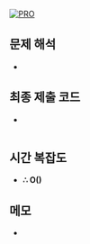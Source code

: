 [![PRO]][Link]

## 문제 해석

-

## 최종 제출 코드

-

```js

```

## 시간 복잡도

-   **∴ O()**

## 메모

-

<!---------------------------------------------------------------------------->

[PRO]: https://github.com/GoSSaChin/algorithm-js/assets/107768516/67c43b52-bc3f-4571-a249-5519021afbb0
[Link]: https://school.programmers.co.kr/learn/courses/30/lessons/81301
